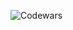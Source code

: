 ![Codewars](https://github.r2v.ch/codewars?user=LewisVex&name=true&top_languages=true&stroke=%23b362ff&theme=purple_dark)
